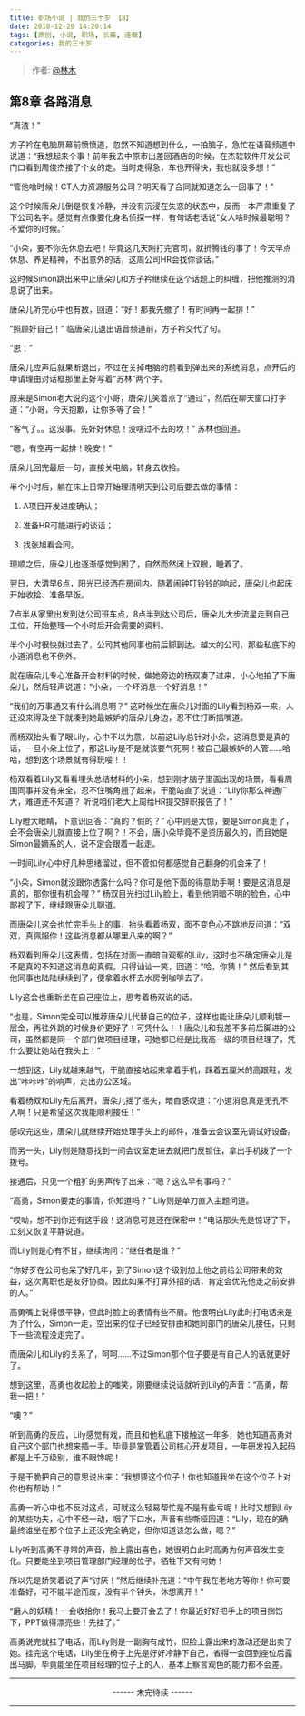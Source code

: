 ```yaml
---
title: 职场小说 | 我的三十岁 【8】
date: 2018-12-20 14:20:14
tags: [原创, 小说, 职场, 长篇, 连载]
categories: 我的三十岁
---
```


> 作者: [@林木](http://weibo.com/paigu77)

## 第8章 各路消息

“真渣！” 

方子衿在电脑屏幕前愤愤道，忽然不知道想到什么，一拍脑子，急忙在语音频道中说道：“我想起来个事！前年我去中原市出差回酒店的时候，在杰软软件开发公司门口看到周俊杰接了个女的走。当时走得急，车也开得快，我也就没多想！”

“管他啥时候！CT人力资源服务公司？明天看了合同就知道怎么一回事了！”

这个时候唐朵儿倒是恢复冷静，并没有沉浸在失恋的状态中，反而一本严肃重复了下公司名字。感觉有点像要化身名侦探一样，有句话老话说“女人啥时候最聪明？ 不爱你的时候。” 

“小朵，要不你先休息去吧！毕竟这几天刚打完官司，就折腾钱的事了！今天早点休息、养足精神，不出意外的话，这周公司HR会找你谈话。” 

这时候Simon跳出来中止唐朵儿和方子衿继续在这个话题上的纠缠，把他推测的消息说了出来。

唐朵儿听完心中也有数，回道：“好！那我先撤了！有时间再一起排！”

“照顾好自己！” 临唐朵儿退出语音频道前，方子衿交代了句。

“恩！”

唐朵儿应声后就果断退出，不过在关掉电脑的前看到弹出来的系统消息，点开后的申请理由对话框那里正好写着“苏林”两个字。

原来是Simon老大说的这个小哥，唐朵儿笑着点了“通过”，然后在聊天窗口打字道：“小哥，今天抱歉，让你多等了会！”

“客气了。。这没事。先好好休息！没啥过不去的坎！” 苏林也回道。

“嗯，有空再一起排！晚安！” 

唐朵儿回完最后一句，直接关电脑，转身去收拾。

半个小时后，躺在床上日常开始理清明天到公司后要去做的事情：

1. A项目开发进度确认；

2. 准备HR可能进行的谈话；

3. 找张旭看合同。

理顺之后，唐朵儿也逐渐感觉到困了，自然而然闭上双眼，睡着了。

翌日，大清早6点，阳光已经洒在房间内。随着闹钟叮铃铃的响起，唐朵儿也起床开始收拾、准备早饭。

7点半从家里出发到达公司班车点，8点半到达公司后，唐朵儿大步流星走到自己工位，开始整理一个小时后开会需要的资料。

半个小时很快就过去了，公司其他同事也前后脚到达。越大的公司，那些私底下的小道消息也不例外。

就在唐朵儿专心准备开会材料的时候，做她旁边的杨双凑了过来，小心地拍了下唐朵儿，然后轻声说道：“小朵，一个坏消息一个好消息！”

“我们的万事通又有什么消息啊？” 这时候坐在唐朵儿对面的Lily看到杨双一来，人还没来得及坐下就凑到她最嫉妒的唐朵儿身边，忍不住打断插嘴道。

而杨双抬头看了眼Lily，心中不以为意，以前这Lily总针对小朵，这消息要是真的话，一旦小朵上位了，那这Lily是不是就该要气死啊！被自己最嫉妒的人管……哈哈，想到这个场景就有得玩喽！！

杨双看着Lily又看看埋头总结材料的小朵，想到刚才脑子里面出现的场景，看看周围同事并没有来全，忍不住嘴角翘了起来，干脆站直了说道：“Lily你那么神通广大，难道还不知道？ 听说咱们老大上周给HR提交辞职报告了！”

Lily瞪大眼睛，下意识回答：“真的？假的？” 心中则是大惊，要是Simon真走了，会不会唐朵儿就直接上位了啊？！不会，唐小朵毕竟不是资历最久的，而且她是Simon最嫡系的人，说不定会跟着一起走。 

一时间Lily心中好几种思绪溜过，但不管如何都感觉自己翻身的机会来了！

“小朵，Simon就没跟你透露什么吗？你可是他下面的得意助手啊！要是这消息是真的，那你很有机会喔？” 杨双目光扫过Lily脸上，看到他阴暗不明的脸色，心中鄙视了下，继续跟唐朵儿聊道。

而唐朵儿这会也忙完手头上的事，抬头看着杨双，面不变色心不跳地反问道：“双双，真佩服你！这些消息都从哪里八来的啊？”

杨双看到唐朵儿这表情，包括在对面一直暗自观察的Lily，这时也不确定唐朵儿是不是真的不知道这消息的真假。只得讪讪一笑，回道：“哈，你猜！” 然后看到其他同事也陆陆续续到了，便拿着水杯去水房倒咖啡去了。

Lily这会也重新坐在自己座位上，思考着杨双说的话。

“也是，Simon完全可以推荐唐朵儿代替自己的位子，这样也能让唐朵儿顺利镀一层金，再往外跳的时候身价更好了！可凭什么！！唐朵儿和我差不多前后脚进的公司，虽然都是同一个部门做项目经理，可她都已经是比我高一级的项目经理了，凭什么要让她站在我头上！”

一想到这，Lily就越来越气，干脆直接站起来拿着手机，踩着五厘米的高跟鞋，发出“咔咔咔”的响声，走出办公区域。

看着杨双和Lily先后离开，唐朵儿摇了摇头，暗自感叹道：“小道消息真是无孔不入啊！只是希望这次我能顺利接任！”

感叹完这些，唐朵儿就继续开始处理手头上的邮件，准备去会议室先调试好设备。

而另一头，Lily则是随意找到一间会议室走进去就把门反锁住，拿出手机拨了一个拨号。

接通后，只见一个粗犷的男声传了出来：“嗯？这么早有事吗？”

“高勇，Simon要走的事情，你知道吗？” Lily则是单刀直入主题问道。

“哎呦，想不到你还有这手段！这消息可是还在保密中！”电话那头先是惊讶了下，立刻又恢复平静说道。

而Lily则是心有不甘，继续询问：“继任者是谁？”

“你好歹在公司也呆了好几年，到了Simon这个级别加上他之前给公司带来的效益，这次离职也是友好协商。因此如果不打算外招的话，肯定会优先他走之前安排的人。”

高勇嘴上说得很平静，但此时脸上的表情有些不屑。他很明白Lily此时打电话来是为了什么，Simon一走，空出来的位子已经安排由和她同部门的唐朵儿接任，只剩下一些流程没走完了。

而唐朵儿和Lily的关系了，呵呵……不过Simon那个位子要是有自己人的话就更好了。

想到这里，高勇也收起脸上的嗤笑，刚要继续说话就听到Lily的声音：“高勇，帮我一把！”

“噢？” 

听到高勇的反应，Lily感觉有戏，而且和他私底下接触这一年多，她也知道高勇对自己这个部门也想来插一手。毕竟是掌管着公司核心开发项目，一年研发投入起码都是上千万级别，谁不眼馋呢！

于是干脆把自己的意思说出来：“我想要这个位子！你也知道我坐在这个位子上对你也有帮助！”

高勇一听心中也不反对这点，可就这么轻易帮忙是不是有些亏呢！此时又想到Lily的某些功夫，心中不经一动，咽了下口水，声音有些嘶哑回道：“Lily，现在的确最终谁坐在那个位子上还没完全确定，但你知道该怎么做，嗯？”

Lily听到高勇不寻常的声音，脸上露出喜色，她很明白此时高勇为何声音发生变化。只要能坐到项目管理部门经理的位子，牺牲下又有何妨！

所以先是娇笑着说了声“讨厌！”然后继续补充道：“中午我在老地方等你！你可要准备好，可不能半途而废，没有半个钟头，休想离开！”

“磨人的妖精！一会收拾你！我马上要开会去了！你最近好好把手上的项目捯饬下，PPT做得漂亮些！先挂了。”

高勇说完就挂了电话，而Lily则是一副胸有成竹，但脸上露出来的激动还是出卖了她。挂完这个电话，Lily坐在椅子上先是好好冷静下自己，省得一会回到座位后露出马脚。毕竟能坐在项目经理的位子上的人，基本上察言观色的能力都不会差。

---

<center> ------ 未完待续 ------ </center>

---
